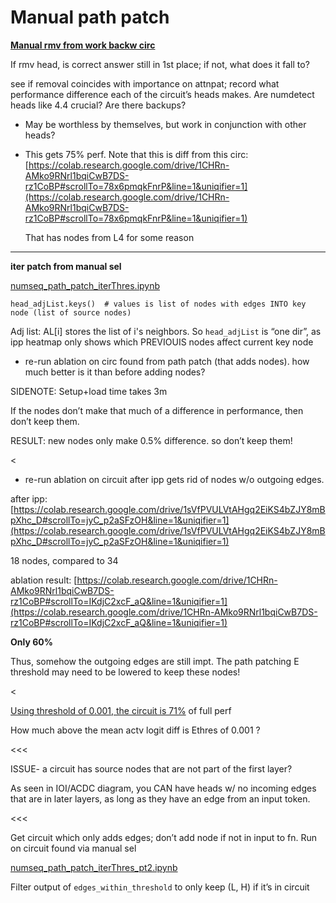 # Manual path patch

**[Manual rmv from work backw circ](https://colab.research.google.com/drive/1CHRn-AMko9RNrl1bqiCwB7DS-rz1CoBP#scrollTo=0zheHQmPw2Gk&line=1&uniqifier=1)**

If rmv head, is correct answer still in 1st place; if not, what does it fall to?

see if removal coincides with importance on attnpat; record what performance difference each of the circuit’s heads makes. Are numdetect heads like 4.4 crucial? Are there backups?

- May be worthless by themselves, but work in conjunction with other heads?
- This gets 75% perf. Note that this is diff from this circ: [https://colab.research.google.com/drive/1CHRn-AMko9RNrl1bqiCwB7DS-rz1CoBP#scrollTo=78x6pmqkFnrP&line=1&uniqifier=1](https://colab.research.google.com/drive/1CHRn-AMko9RNrl1bqiCwB7DS-rz1CoBP#scrollTo=78x6pmqkFnrP&line=1&uniqifier=1)
    
    That has nodes from L4 for some reason
    

---

**iter patch from manual sel**

[numseq_path_patch_iterThres.ipynb](https://colab.research.google.com/drive/1onREXMNmc9ks0xpwDslUX2pdG0RSYtWS#scrollTo=ratQ65XwBdFx&line=1&uniqifier=1)

`head_adjList.keys()  # values is list of nodes with edges INTO key node (list of source nodes)`

Adj list: AL[i] stores the list of i's neighbors. So `head_adjList` is “one dir”, as ipp heatmap only shows which PREVIOUIS nodes affect current key node

- re-run ablation on circ found from path patch (that adds nodes). how much better is it than before adding nodes?

SIDENOTE: Setup+load time takes 3m

If the nodes don’t make that much of a difference in performance, then don’t keep them.

RESULT: new nodes only make 0.5% difference. so don’t keep them!

<

- re-run ablation on circuit after ipp gets rid of nodes w/o outgoing edges.

after ipp: [https://colab.research.google.com/drive/1sVfPVULVtAHgq2EiKS4bZJY8mBpXhc_D#scrollTo=jyC_p2aSFzOH&line=1&uniqifier=1](https://colab.research.google.com/drive/1sVfPVULVtAHgq2EiKS4bZJY8mBpXhc_D#scrollTo=jyC_p2aSFzOH&line=1&uniqifier=1)

18 nodes, compared to 34

ablation result: [https://colab.research.google.com/drive/1CHRn-AMko9RNrl1bqiCwB7DS-rz1CoBP#scrollTo=IKdjC2xcF_aQ&line=1&uniqifier=1](https://colab.research.google.com/drive/1CHRn-AMko9RNrl1bqiCwB7DS-rz1CoBP#scrollTo=IKdjC2xcF_aQ&line=1&uniqifier=1)

****************Only 60%****************

Thus, somehow the outgoing edges are still impt. The path patching E threshold may need to be lowered to keep these nodes!

<

[Using threshold of 0.001, the circuit is 71%](https://colab.research.google.com/drive/1CHRn-AMko9RNrl1bqiCwB7DS-rz1CoBP#scrollTo=nrD-I7AXMgGA&line=1&uniqifier=1) of full perf

How much above the mean actv logit diff is Ethres of 0.001 ?

<<<

ISSUE- a circuit has source nodes that are not part of the first layer?

As seen in IOI/ACDC diagram, you CAN have heads w/ no incoming edges that are in later layers, as long as they have an edge from an input token.

<<<

Get circuit which only adds edges; don’t add node if not in input to fn. Run on circuit found via manual sel

[numseq_path_patch_iterThres_pt2.ipynb](https://colab.research.google.com/drive/1sVfPVULVtAHgq2EiKS4bZJY8mBpXhc_D)

Filter output of `edges_within_threshold` to only keep (L, H) if it’s in circuit
